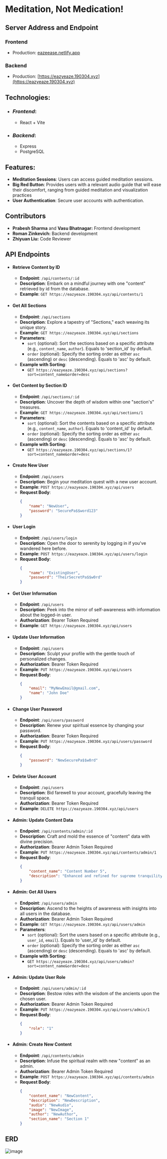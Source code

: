 # Meditation, Not Medication!

## Server Address and Endpoint

### Frontend

- Production: [eazeease.netlify.app](https://eazeease.netlify.app)

### Backend

- Production: [https://eazyeaze.190304.xyz](https://eazyeaze.190304.xyz)

## Technologies:
- ### *Frontend*:
  - React + Vite

- ### *Backend*:
  - Express
  - PostgreSQL

## Features:
- **Meditation Sessions**: Users can access guided meditation sessions.
- **Big Red Button**: Provides users with a relevant audio guide that will ease their discomfort, ranging from guided meditation and visualization practices
- **User Authentication**: Secure user accounts with authentication.

## Contributors

- **Prabesh Sharma** and **Vasu Bhatnagar:** Frontend development
- **Roman Zinkevich:** Backend development
- **Zhiyuan Liu:** Code Reviewer

## API Endpoints

- #### **Retrieve Content by ID**
  - **Endpoint**: `/api/contents/:id`
  - **Description**: Embark on a mindful journey with one "content" retrieved by id from the database.
  - **Example**: `GET https://eazyeaze.190304.xyz/api/contents/1`

- #### **Get All Sections**
  - **Endpoint**: `/api/sections`
  - **Description**: Explore a tapestry of "Sections," each weaving its unique story.
  - **Example**: `GET https://eazyeaze.190304.xyz/api/sections`
  - **Parameters**:
    - `sort` (optional): Sort the sections based on a specific attribute (e.g., `content_name`, `author`). Equals to 'section_id' by default.
    - `order` (optional): Specify the sorting order as either `asc` (ascending) or `desc` (descending). Equals to 'asc' by default.
  - **Example with Sorting**:
    - `GET https://eazyeaze.190304.xyz/api/sections?sort=content_name&order=desc`

- #### **Get Content by Section ID**
  - **Endpoint**: `/api/sections/:id`
  - **Description**: Uncover the depth of wisdom within one "section's" treasures.
  - **Example**: `GET https://eazyeaze.190304.xyz/api/sections/1`
  - **Parameters**:
    - `sort` (optional): Sort the contents based on a specific attribute (e.g., `content_name`, `author`). Equals to 'content_id' by default.
    - `order` (optional): Specify the sorting order as either `asc` (ascending) or `desc` (descending). Equals to 'asc' by default.
  - **Example with Sorting**:
    - `GET https://eazyeaze.190304.xyz/api/sections/1?sort=content_name&order=desc`

- #### **Create New User**
  - **Endpoint**: `/api/users`
  - **Description**: Begin your meditation quest with a new user account.
  - **Example**: `POST https://eazyeaze.190304.xyz/api/users`
  - **Request Body**:
    ```json
    {
        "name": "NewUser",
        "password": "SecurePa$$word123"
    }
    ```

- #### **User Login**
  - **Endpoint**: `/api/users/login`
  - **Description**: Open the door to serenity by logging in if you've wandered here before.
  - **Example**: `POST https://eazyeaze.190304.xyz/api/users/login`
  - **Request Body**:
    ```json
    {
        "name": "ExistingUser",
        "password": "TheirSecretPa$$w0rd"
    }
    ```

- #### **Get User Information**
  - **Endpoint**: `/api/users`
  - **Description**: Peek into the mirror of self-awareness with information about the logged-in user.
  - **Authorization**: Bearer Token Required
  - **Example**: `GET https://eazyeaze.190304.xyz/api/users`

- #### **Update User Information**
  - **Endpoint**: `/api/users`
  - **Description**: Sculpt your profile with the gentle touch of personalized changes.
  - **Authorization**: Bearer Token Required
  - **Example**: `PUT https://eazyeaze.190304.xyz/api/users`
  - **Request Body**:
    ```json
    {
        "email": "MyNewEmail@gmail.com",
        "name": "John Doe"
    }
    ```

- #### **Change User Password**
  - **Endpoint**: `/api/users/password`
  - **Description**: Renew your spiritual essence by changing your password.
  - **Authorization**: Bearer Token Required
  - **Example**: `PUT https://eazyeaze.190304.xyz/api/users/password`
  - **Request Body**:
    ```json
    {
        "password": "NewSecurePa$$w0rd"
    }
    ```

- #### **Delete User Account**
  - **Endpoint**: `/api/users`
  - **Description**: Bid farewell to your account, gracefully leaving the tranquil space.
  - **Authorization**: Bearer Token Required
  - **Example**: `DELETE https://eazyeaze.190304.xyz/api/users`

- #### **Admin: Update Content Data**
  - **Endpoint**: `/api/contents/admin/:id`
  - **Description**: Craft and mold the essence of "content" data with divine precision.
  - **Authorization**: Bearer Admin Token Required
  - **Example**: `PUT https://eazyeaze.190304.xyz/api/contents/admin/1`
  - **Request Body**:
    ```json
    {
        "content_name": "Content Number 5",
        "description": "Enhanced and refined for supreme tranquility"
    }
    ```

- #### **Admin: Get All Users**
  - **Endpoint**: `/api/users/admin`
  - **Description**: Ascend to the heights of awareness with insights into all users in the database.
  - **Authorization**: Bearer Admin Token Required
  - **Example**: `GET https://eazyeaze.190304.xyz/api/users/admin`
  - **Parameters**:
    - `sort` (optional): Sort the users based on a specific attribute (e.g., `user_id`, `email`). Equals to 'user_id' by default.
    - `order` (optional): Specify the sorting order as either `asc` (ascending) or `desc` (descending). Equals to 'asc' by default.
  - **Example with Sorting**:
    - `GET https://eazyeaze.190304.xyz/api/users/admin?sort=content_name&order=desc`

- #### **Admin: Update User Role**
  - **Endpoint**: `/api/users/admin/:id`
  - **Description**: Bestow roles with the wisdom of the ancients upon the chosen user.
  - **Authorization**: Bearer Admin Token Required
  - **Example**: `PUT https://eazyeaze.190304.xyz/api/users/admin/1`
  - **Request Body**:
    ```json
    {
        "role": "1"
    }
    ```

- #### **Admin: Create New Content**
  - **Endpoint**: `/api/contents/admin`
  - **Description**: Infuse the spiritual realm with new "content" as an admin.
  - **Authorization**: Bearer Admin Token Required
  - **Example**: `POST https://eazyeaze.190304.xyz/api/contents/admin`
  - **Request Body**:
    ```json
    {
        "content_name": "NewContent",
        "description": "NewDescription",
        "audio": "NewAudio",
        "image": "NewImage",
        "author": "NewAuthor",
        "section_name": "Section 1"
    }
    ```

## ERD
![image](https://github.com/ZealinBee/MeditationNotMedication/assets/75644570/dc01da79-06f1-4fce-9e8c-0e1cac47e5ed)



